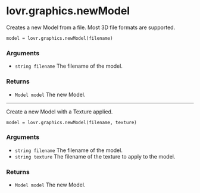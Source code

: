 <!--
category: reference
-->

lovr.graphics.newModel
===

Creates a new Model from a file.  Most 3D file formats are supported.

    model = lovr.graphics.newModel(filename)

### Arguments

- `string filename` The filename of the model.

### Returns

- `Model model` The new Model.

---

Create a new Model with a Texture applied.

    model = lovr.graphics.newModel(filename, texture)

### Arguments

- `string filename` The filename of the model.
- `string texture` The filename of the texture to apply to the model.

### Returns

- `Model model` The new Model.
